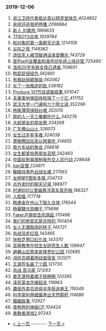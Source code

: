 ### 2019-12-06 
1. [ 浙江卫视代表抵达高以翔灵堂悼念 ](https://s.weibo.com/weibo?q=%23%E6%B5%99%E6%B1%9F%E5%8D%AB%E8%A7%86%E4%BB%A3%E8%A1%A8%E6%8A%B5%E8%BE%BE%E9%AB%98%E4%BB%A5%E7%BF%94%E7%81%B5%E5%A0%82%E6%82%BC%E5%BF%B5%23&Refer=top) *4024852*
1. [ 央视评追我吧停播 ](https://s.weibo.com/weibo?q=%23%E5%A4%AE%E8%A7%86%E8%AF%84%E8%BF%BD%E6%88%91%E5%90%A7%E5%81%9C%E6%92%AD%23&Refer=top) *2096884*
1. [ 新人 刘嘉玲 ](https://s.weibo.com/weibo?q=%E6%96%B0%E4%BA%BA%20%E5%88%98%E5%98%89%E7%8E%B2&Refer=top) *1969633*
1. [ TFBOYS合体 ](https://s.weibo.com/weibo?q=%23TFBOYS%E5%90%88%E4%BD%93%23&Refer=top) *1939784*
1. [ 和对象的第一条聊天记录 ](https://s.weibo.com/weibo?q=%23%E5%92%8C%E5%AF%B9%E8%B1%A1%E7%9A%84%E7%AC%AC%E4%B8%80%E6%9D%A1%E8%81%8A%E5%A4%A9%E8%AE%B0%E5%BD%95%23&Refer=top) *1214108*
1. [ 尖叫之夜 ](https://s.weibo.com/weibo?q=%E5%B0%96%E5%8F%AB%E4%B9%8B%E5%A4%9C&Refer=top) *1149362*
1. [ 退伍军人被顶替通话录音曝光 ](https://s.weibo.com/weibo?q=%23%E9%80%80%E4%BC%8D%E5%86%9B%E4%BA%BA%E8%A2%AB%E9%A1%B6%E6%9B%BF%E9%80%9A%E8%AF%9D%E5%BD%95%E9%9F%B3%E6%9B%9D%E5%85%89%23&Refer=top) *743729*
1. [ 首列wifi全覆盖和谐号动车组上线运营 ](https://s.weibo.com/weibo?q=%23%E9%A6%96%E5%88%97wifi%E5%85%A8%E8%A6%86%E7%9B%96%E5%92%8C%E8%B0%90%E5%8F%B7%E5%8A%A8%E8%BD%A6%E7%BB%84%E4%B8%8A%E7%BA%BF%E8%BF%90%E8%90%A5%23&Refer=top) *725490*
1. [ 洛阳20岁失联女孩已遇害 ](https://s.weibo.com/weibo?q=%23%E6%B4%9B%E9%98%B320%E5%B2%81%E5%A4%B1%E8%81%94%E5%A5%B3%E5%AD%A9%E5%B7%B2%E9%81%87%E5%AE%B3%23&Refer=top) *709601*
1. [ 鸭屁屁扭扭包 ](https://s.weibo.com/weibo?q=%23%E9%B8%AD%E5%B1%81%E5%B1%81%E6%89%AD%E6%89%AD%E5%8C%85%23&Refer=top) *562661*
1. [ 有翡赵丽颖服装 ](https://s.weibo.com/weibo?q=%23%E6%9C%89%E7%BF%A1%E8%B5%B5%E4%B8%BD%E9%A2%96%E6%9C%8D%E8%A3%85%23&Refer=top) *562062*
1. [ 长了一张叛逆的脸 ](https://s.weibo.com/weibo?q=%23%E9%95%BF%E4%BA%86%E4%B8%80%E5%BC%A0%E5%8F%9B%E9%80%86%E7%9A%84%E8%84%B8%23&Refer=top) *536182*
1. [ Produce 101节目调查结果 ](https://s.weibo.com/weibo?q=Produce%20101%E8%8A%82%E7%9B%AE%E8%B0%83%E6%9F%A5%E7%BB%93%E6%9E%9C&Refer=top) *501047*
1. [ 夫妻乘地铁回母校捐了一个亿 ](https://s.weibo.com/weibo?q=%23%E5%A4%AB%E5%A6%BB%E4%B9%98%E5%9C%B0%E9%93%81%E5%9B%9E%E6%AF%8D%E6%A0%A1%E6%8D%90%E4%BA%86%E4%B8%80%E4%B8%AA%E4%BA%BF%23&Refer=top) *411752*
1. [ 武汉大学一门课有六个院士讲 ](https://s.weibo.com/weibo?q=%23%E6%AD%A6%E6%B1%89%E5%A4%A7%E5%AD%A6%E4%B8%80%E9%97%A8%E8%AF%BE%E6%9C%89%E5%85%AD%E4%B8%AA%E9%99%A2%E5%A3%AB%E8%AE%B2%23&Refer=top) *352296*
1. [ 杨紫薄荷绿轻纱裙 ](https://s.weibo.com/weibo?q=%23%E6%9D%A8%E7%B4%AB%E8%96%84%E8%8D%B7%E7%BB%BF%E8%BD%BB%E7%BA%B1%E8%A3%99%23&Refer=top) *352015*
1. [ 胖的人一天三餐都吃什么 ](https://s.weibo.com/weibo?q=%23%E8%83%96%E7%9A%84%E4%BA%BA%E4%B8%80%E5%A4%A9%E4%B8%89%E9%A4%90%E9%83%BD%E5%90%83%E4%BB%80%E4%B9%88%23&Refer=top) *340276*
1. [ 大龄朋友的朋友圈 ](https://s.weibo.com/weibo?q=%23%E5%A4%A7%E9%BE%84%E6%9C%8B%E5%8F%8B%E7%9A%84%E6%9C%8B%E5%8F%8B%E5%9C%88%23&Refer=top) *334268*
1. [ 广东佛山山火 ](https://s.weibo.com/weibo?q=%23%E5%B9%BF%E4%B8%9C%E4%BD%9B%E5%B1%B1%E5%B1%B1%E7%81%AB%23&Refer=top) *326073*
1. [ 女生过冬有多难 ](https://s.weibo.com/weibo?q=%23%E5%A5%B3%E7%94%9F%E8%BF%87%E5%86%AC%E6%9C%89%E5%A4%9A%E9%9A%BE%23&Refer=top) *324038*
1. [ 萧敬腾回应高以翔事件 ](https://s.weibo.com/weibo?q=%23%E8%90%A7%E6%95%AC%E8%85%BE%E5%9B%9E%E5%BA%94%E9%AB%98%E4%BB%A5%E7%BF%94%E4%BA%8B%E4%BB%B6%23&Refer=top) *314655*
1. [ 南方车站的聚会 ](https://s.weibo.com/weibo?q=%E5%8D%97%E6%96%B9%E8%BD%A6%E7%AB%99%E7%9A%84%E8%81%9A%E4%BC%9A&Refer=top) *256618*
1. [ 女生都爱拍男朋友丑照 ](https://s.weibo.com/weibo?q=%23%E5%A5%B3%E7%94%9F%E9%83%BD%E7%88%B1%E6%8B%8D%E7%94%B7%E6%9C%8B%E5%8F%8B%E4%B8%91%E7%85%A7%23&Refer=top) *242463*
1. [ 中国反制美限制我外交人员行动 ](https://s.weibo.com/weibo?q=%23%E4%B8%AD%E5%9B%BD%E5%8F%8D%E5%88%B6%E7%BE%8E%E9%99%90%E5%88%B6%E6%88%91%E5%A4%96%E4%BA%A4%E4%BA%BA%E5%91%98%E8%A1%8C%E5%8A%A8%23&Refer=top) *228648*
1. [ tian盲僧 ](https://s.weibo.com/weibo?q=tian%E7%9B%B2%E5%83%A7&Refer=top) *224971*
1. [ 鞠婧祎黑色丝绒长裙 ](https://s.weibo.com/weibo?q=%23%E9%9E%A0%E5%A9%A7%E7%A5%8E%E9%BB%91%E8%89%B2%E4%B8%9D%E7%BB%92%E9%95%BF%E8%A3%99%23&Refer=top) *217563*
1. [ 女明星P图有多狠 ](https://s.weibo.com/weibo?q=%23%E5%A5%B3%E6%98%8E%E6%98%9FP%E5%9B%BE%E6%9C%89%E5%A4%9A%E7%8B%A0%23&Refer=top) *204733*
1. [ 点外卖时的聊天记录 ](https://s.weibo.com/weibo?q=%23%E7%82%B9%E5%A4%96%E5%8D%96%E6%97%B6%E7%9A%84%E8%81%8A%E5%A4%A9%E8%AE%B0%E5%BD%95%23&Refer=top) *188977*
1. [ 时速600公里磁悬浮真车首亮相 ](https://s.weibo.com/weibo?q=%23%E6%97%B6%E9%80%9F600%E5%85%AC%E9%87%8C%E7%A3%81%E6%82%AC%E6%B5%AE%E7%9C%9F%E8%BD%A6%E9%A6%96%E4%BA%AE%E7%9B%B8%23&Refer=top) *186327*
1. [ 人脸猫 ](https://s.weibo.com/weibo?q=%23%E4%BA%BA%E8%84%B8%E7%8C%AB%23&Refer=top) *177718*
1. [ 韩庚金在中山下智久合体 ](https://s.weibo.com/weibo?q=%23%E9%9F%A9%E5%BA%9A%E9%87%91%E5%9C%A8%E4%B8%AD%E5%B1%B1%E4%B8%8B%E6%99%BA%E4%B9%85%E5%90%88%E4%BD%93%23&Refer=top) *176544*
1. [ 杨幂魏大勋帽子 ](https://s.weibo.com/weibo?q=%23%E6%9D%A8%E5%B9%82%E9%AD%8F%E5%A4%A7%E5%8B%8B%E5%B8%BD%E5%AD%90%23&Refer=top) *175698*
1. [ Faker卢锡安击杀瑞兹 ](https://s.weibo.com/weibo?q=%23Faker%E5%8D%A2%E9%94%A1%E5%AE%89%E5%87%BB%E6%9D%80%E7%91%9E%E5%85%B9%23&Refer=top) *170486*
1. [ 我们的胖其实是这样的 ](https://s.weibo.com/weibo?q=%23%E6%88%91%E4%BB%AC%E7%9A%84%E8%83%96%E5%85%B6%E5%AE%9E%E6%98%AF%E8%BF%99%E6%A0%B7%E7%9A%84%23&Refer=top) *150404*
1. [ 女人无理取闹的样子 ](https://s.weibo.com/weibo?q=%23%E5%A5%B3%E4%BA%BA%E6%97%A0%E7%90%86%E5%8F%96%E9%97%B9%E7%9A%84%E6%A0%B7%E5%AD%90%23&Refer=top) *145721*
1. [ 肖战没走红毯 ](https://s.weibo.com/weibo?q=%23%E8%82%96%E6%88%98%E6%B2%A1%E8%B5%B0%E7%BA%A2%E6%AF%AF%23&Refer=top) *143465*
1. [ 张柏芝用口红化妆 ](https://s.weibo.com/weibo?q=%23%E5%BC%A0%E6%9F%8F%E8%8A%9D%E7%94%A8%E5%8F%A3%E7%BA%A2%E5%8C%96%E5%A6%86%23&Refer=top) *143370*
1. [ 高等教育在校生女研究生人数 ](https://s.weibo.com/weibo?q=%23%E9%AB%98%E7%AD%89%E6%95%99%E8%82%B2%E5%9C%A8%E6%A0%A1%E7%94%9F%E5%A5%B3%E7%A0%94%E7%A9%B6%E7%94%9F%E4%BA%BA%E6%95%B0%23&Refer=top) *139947*
1. [ 避暑山庄原来是侏罗纪公园 ](https://s.weibo.com/weibo?q=%23%E9%81%BF%E6%9A%91%E5%B1%B1%E5%BA%84%E5%8E%9F%E6%9D%A5%E6%98%AF%E4%BE%8F%E7%BD%97%E7%BA%AA%E5%85%AC%E5%9B%AD%23&Refer=top) *132685*
1. [ 消防员顺着网线查宿舍 ](https://s.weibo.com/weibo?q=%23%E6%B6%88%E9%98%B2%E5%91%98%E9%A1%BA%E7%9D%80%E7%BD%91%E7%BA%BF%E6%9F%A5%E5%AE%BF%E8%88%8D%23&Refer=top) *122071*
1. [ 王源签名画了个圆 ](https://s.weibo.com/weibo?q=%23%E7%8E%8B%E6%BA%90%E7%AD%BE%E5%90%8D%E7%94%BB%E4%BA%86%E4%B8%AA%E5%9C%86%23&Refer=top) *121730*
1. [ 肖战 高马尾 ](https://s.weibo.com/weibo?q=%E8%82%96%E6%88%98%20%E9%AB%98%E9%A9%AC%E5%B0%BE&Refer=top) *121263*
1. [ 娄艺潇拎着裙子转圈圈 ](https://s.weibo.com/weibo?q=%E5%A8%84%E8%89%BA%E6%BD%87%E6%8B%8E%E7%9D%80%E8%A3%99%E5%AD%90%E8%BD%AC%E5%9C%88%E5%9C%88&Refer=top) *120365*
1. [ 泽尻英龙华被起诉 ](https://s.weibo.com/weibo?q=%23%E6%B3%BD%E5%B0%BB%E8%8B%B1%E9%BE%99%E5%8D%8E%E8%A2%AB%E8%B5%B7%E8%AF%89%23&Refer=top) *119963*
1. [ 聋哑外卖员连续半年获送单王 ](https://s.weibo.com/weibo?q=%23%E8%81%8B%E5%93%91%E5%A4%96%E5%8D%96%E5%91%98%E8%BF%9E%E7%BB%AD%E5%8D%8A%E5%B9%B4%E8%8E%B7%E9%80%81%E5%8D%95%E7%8E%8B%23&Refer=top) *119349*
1. [ 科学家利用细菌养出天然鹅肝 ](https://s.weibo.com/weibo?q=%23%E7%A7%91%E5%AD%A6%E5%AE%B6%E5%88%A9%E7%94%A8%E7%BB%86%E8%8F%8C%E5%85%BB%E5%87%BA%E5%A4%A9%E7%84%B6%E9%B9%85%E8%82%9D%23&Refer=top) *114686*
1. [ 婚姻故事 ](https://s.weibo.com/weibo?q=%E5%A9%9A%E5%A7%BB%E6%95%85%E4%BA%8B&Refer=top) *112927*
1. [ 食物界的神级CP ](https://s.weibo.com/weibo?q=%23%E9%A3%9F%E7%89%A9%E7%95%8C%E7%9A%84%E7%A5%9E%E7%BA%A7CP%23&Refer=top) *104424*
1. [ 勇敢者游戏2 ](https://s.weibo.com/weibo?q=%E5%8B%87%E6%95%A2%E8%80%85%E6%B8%B8%E6%88%8F2&Refer=top) *97243* 

- [ < 上一页 ](https://github.com/able8/weibo-hot-record/blob/master/2019-12-05.md) -------- [ 下一页 > ](https://github.com/able8/weibo-hot-record/blob/master/2019-12-07.md)